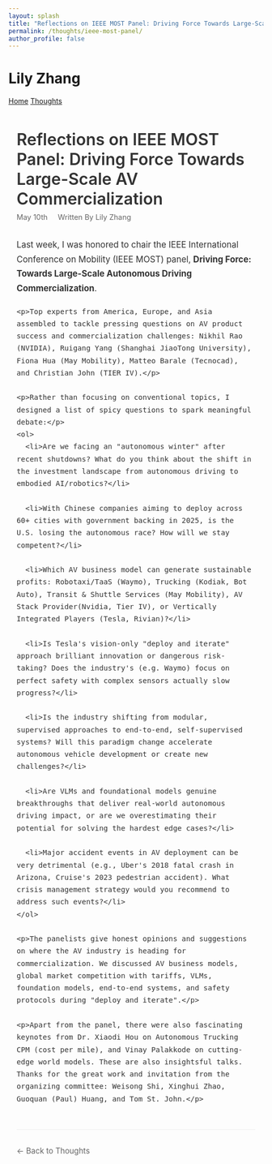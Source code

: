 ```yaml
---
layout: splash
title: "Reflections on IEEE MOST Panel: Driving Force Towards Large-Scale AV Commercialization"
permalink: /thoughts/ieee-most-panel/
author_profile: false
---
```


<div class="header-container">
  <div class="name-container">
    <h1 class="author-name">Lily Zhang</h1>
  </div>
  <div class="navigation-container">
    <a href="/" class="nav-link">Home</a>
    <a href="/thoughts" class="nav-link">Thoughts</a>
  </div>
</div>

<div class="post-container">
  <div class="post-header">
    <h1 class="post-title">Reflections on IEEE MOST Panel: Driving Force Towards Large-Scale AV Commercialization</h1>
    <div class="post-meta">
      <span class="post-date">May 10th</span>
      <span class="post-author">Written By Lily Zhang</span>
    </div>
  </div>

  <div class="post-content">
    <p>Last week, I was honored to chair the IEEE International Conference on Mobility (IEEE MOST) panel, <strong>Driving Force: Towards Large-Scale Autonomous Driving Commercialization</strong>.</p>

    <p>Top experts from America, Europe, and Asia assembled to tackle pressing questions on AV product success and commercialization challenges: Nikhil Rao (NVIDIA), Ruigang Yang (Shanghai JiaoTong University), Fiona Hua (May Mobility), Matteo Barale (Tecnocad), and Christian John (TIER IV).</p>

    <p>Rather than focusing on conventional topics, I designed a list of spicy questions to spark meaningful debate:</p>
    <ol>
      <li>Are we facing an "autonomous winter" after recent shutdowns? What do you think about the shift in the investment landscape from autonomous driving to embodied AI/robotics?</li>
      
      <li>With Chinese companies aiming to deploy across 60+ cities with government backing in 2025, is the U.S. losing the autonomous race? How will we stay competent?</li>
      
      <li>Which AV business model can generate sustainable profits: Robotaxi/TaaS (Waymo), Trucking (Kodiak, Bot Auto), Transit & Shuttle Services (May Mobility), AV Stack Provider(Nvidia, Tier IV), or Vertically Integrated Players (Tesla, Rivian)?</li>
      
      <li>Is Tesla's vision-only "deploy and iterate" approach brilliant innovation or dangerous risk-taking? Does the industry's (e.g. Waymo) focus on perfect safety with complex sensors actually slow progress?</li>
      
      <li>Is the industry shifting from modular, supervised approaches to end-to-end, self-supervised systems? Will this paradigm change accelerate autonomous vehicle development or create new challenges?</li>
      
      <li>Are VLMs and foundational models genuine breakthroughs that deliver real-world autonomous driving impact, or are we overestimating their potential for solving the hardest edge cases?</li>
      
      <li>Major accident events in AV deployment can be very detrimental (e.g., Uber's 2018 fatal crash in Arizona, Cruise's 2023 pedestrian accident). What crisis management strategy would you recommend to address such events?</li>
    </ol>

    <p>The panelists give honest opinions and suggestions on where the AV industry is heading for commercialization. We discussed AV business models, global market competition with tariffs, VLMs, foundation models, end-to-end systems, and safety protocols during "deploy and iterate".</p>

    <p>Apart from the panel, there were also fascinating keynotes from Dr. Xiaodi Hou on Autonomous Trucking CPM (cost per mile), and Vinay Palakkode on cutting-edge world models. These are also insightsful talks. Thanks for the great work and invitation from the organizing committee: Weisong Shi, Xinghui Zhao, Guoquan (Paul) Huang, and Tom St. John.</p>

  </div>

  <div class="post-footer">
    <a href="/thoughts" class="back-link">← Back to Thoughts</a>
  </div>
</div>

<style>
.post-container {
  max-width: 1200px;
  margin: 3rem auto;
  padding: 0 1rem;
}

.post-header {
  margin-bottom: 2rem;
}

.post-title {
  font-size: 2rem;
  margin-bottom: 0.5rem;
  color: #333;
  font-weight: 600;
}

.post-meta {
  color: #666;
  font-size: 0.9rem;
}

.post-date {
  margin-right: 1rem;
}

.post-content {
  line-height: 1.7;
  font-size: 1.05rem;
  color: #333;
}

.post-content p {
  margin-bottom: 1.2rem;
}

.post-content ul, .post-content ol {
  margin-left: 2rem;
  margin-bottom: 1.2rem;
}

.post-content li {
  margin-bottom: 0.8rem;
}

.post-content a {
  color: #0066cc;
  text-decoration: none;
}

.post-content a:hover {
  text-decoration: underline;
}

.post-footer {
  margin-top: 3rem;
  padding-top: 2rem;
  border-top: 1px solid #eee;
}

.back-link {
  color: #666;
  text-decoration: none;
  font-size: 0.95rem;
}

.back-link:hover {
  color: #333;
}
</style>
